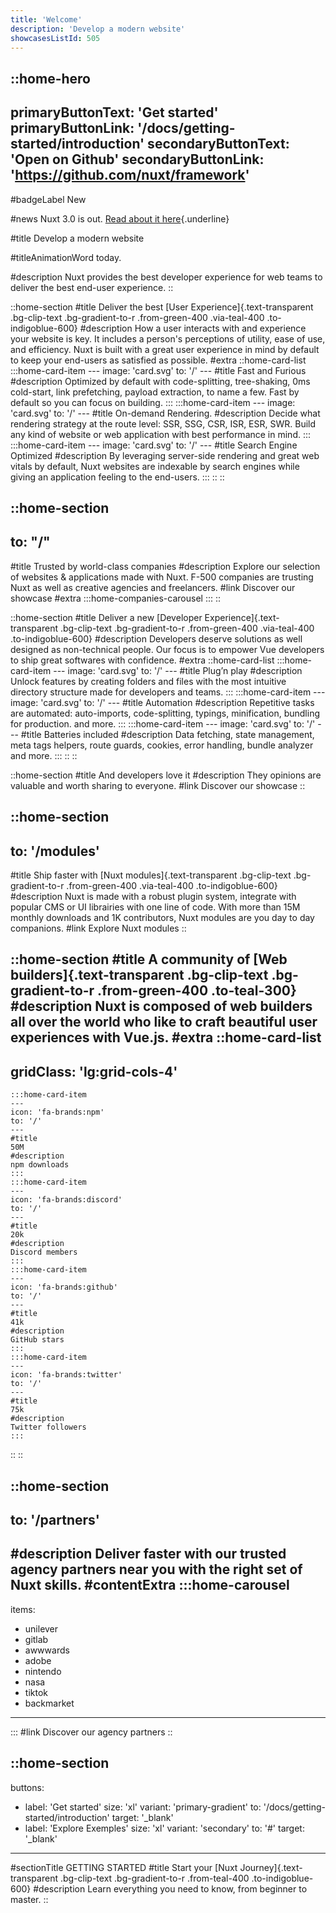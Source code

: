 ```yaml
---
title: 'Welcome'
description: 'Develop a modern website'
showcasesListId: 505
---
```


::home-hero
---
primaryButtonText: 'Get started'
primaryButtonLink: '/docs/getting-started/introduction'
secondaryButtonText: 'Open on Github'
secondaryButtonLink: 'https://github.com/nuxt/framework'
---

#badgeLabel
New

#news
Nuxt 3.0 is out. [Read about it here](https://v3.nuxtjs.org/){.underline}

#title
Develop a modern website

#titleAnimationWord
today.

#description
Nuxt provides the best developer experience for web teams to deliver the best end-user experience.
::


::home-section
#title
Deliver the best [User Experience]{.text-transparent .bg-clip-text .bg-gradient-to-r .from-green-400 .via-teal-400 .to-indigoblue-600}
#description
How a user interacts with and experience your website is key. It includes a person's perceptions of utility, ease of use, and efficiency. Nuxt is built with a great user experience in mind by default to keep your end-users as satisfied as possible.
#extra
  ::home-card-list
    :::home-card-item
    ---
    image: 'card.svg'
    to: '/'
    ---
    #title
    Fast and Furious
    #description
    Optimized by default with code-splitting, tree-shaking, 0ms cold-start, link prefetching, payload extraction, to name a few.
    Fast by default so you can focus on building.
    :::
    :::home-card-item
    ---
    image: 'card.svg'
    to: '/'
    ---
    #title
    On-demand Rendering.
    #description
    Decide what rendering strategy at the route level: SSR, SSG, CSR, ISR, ESR, SWR.
    Build any kind of website or web application with best performance in mind.
    :::
    :::home-card-item
    ---
    image: 'card.svg'
    to: '/'
    ---
    #title
    Search Engine Optimized
    #description
    By leveraging server-side rendering and great web vitals by default, Nuxt websites are indexable by search engines while giving an application feeling to the end-users.
    :::
  ::
::

::home-section
---
to: "/"
---
#title
Trusted by world-class companies
#description
Explore our selection of websites & applications made with Nuxt. F-500 companies are trusting Nuxt as well as creative agencies and freelancers.
#link
Discover our showcase
#extra
:::home-companies-carousel
:::
::

::home-section
#title
Deliver a new [Developer Experience]{.text-transparent .bg-clip-text .bg-gradient-to-r .from-green-400 .via-teal-400 .to-indigoblue-600}
#description
Developers deserve solutions as well designed as non-technical people. Our focus is to empower Vue developers to ship great softwares with confidence.
#extra
  ::home-card-list
    :::home-card-item
    ---
    image: 'card.svg'
    to: '/'
    ---
    #title
    Plug’n play
    #description
    Unlock features by creating folders and files with the most intuitive directory structure made for developers and teams.
    :::
    :::home-card-item
    ---
    image: 'card.svg'
    to: '/'
    ---
    #title
    Automation
    #description
    Repetitive tasks are automated: auto-imports, code-splitting, typings, minification, bundling for production. and more.
    :::
    :::home-card-item
    ---
    image: 'card.svg'
    to: '/'
    ---
    #title
    Batteries included
    #description
    Data fetching, state management, meta tags helpers, route guards, cookies, error handling, bundle analyzer and more.
    :::
  ::
::

::home-section
#title
And developers love it
#description
They opinions are valuable and worth sharing to everyone.
#link
Discover our showcase
::

::home-section
---
to: '/modules'
---
#title
Ship faster with [Nuxt modules]{.text-transparent .bg-clip-text .bg-gradient-to-r .from-green-400 .via-teal-400 .to-indigoblue-600}
#description
Nuxt is made with a robust plugin system, integrate with popular CMS or UI librairies with one line of code. With more than 15M monthly downloads and 1K contributors, Nuxt modules are you day to day companions.
#link
Explore Nuxt modules
::

::home-section
#title
A community of [Web builders]{.text-transparent .bg-clip-text .bg-gradient-to-r .from-green-400 .to-teal-300}
#description
Nuxt is composed of web builders all over the world who like to craft beautiful user experiences with Vue.js.
#extra
  ::home-card-list
  ---
  gridClass: 'lg:grid-cols-4'
  ---
    :::home-card-item
    ---
    icon: 'fa-brands:npm'
    to: '/'
    ---
    #title
    50M
    #description
    npm downloads
    :::
    :::home-card-item
    ---
    icon: 'fa-brands:discord'
    to: '/'
    ---
    #title
    20k
    #description
    Discord members
    :::
    :::home-card-item
    ---
    icon: 'fa-brands:github'
    to: '/'
    ---
    #title
    41k
    #description
    GitHub stars
    :::
    :::home-card-item
    ---
    icon: 'fa-brands:twitter'
    to: '/'
    ---
    #title
    75k
    #description
    Twitter followers
    :::
  ::
::

::home-section
---
to: '/partners'
---
#description
Deliver faster with our trusted agency partners near you with the right set of Nuxt skills.
#contentExtra
:::home-carousel
---
items:
  - unilever
  - gitlab
  - awwwards
  - adobe
  - nintendo
  - nasa
  - tiktok
  - backmarket
---
:::
#link
Discover our agency partners
::

::home-section
---
buttons:
- label: 'Get started'
  size: 'xl'
  variant: 'primary-gradient'
  to: '/docs/getting-started/introduction'
  target: '_blank'
- label: 'Explore Exemples'
  size: 'xl'
  variant: 'secondary'
  to: '#'
  target: '_blank'
---
#sectionTitle
GETTING STARTED
#title
Start your [Nuxt Journey]{.text-transparent .bg-clip-text .bg-gradient-to-r .from-teal-400 .to-indigoblue-600}
#description
Learn everything you need to know, from beginner to master.
::
